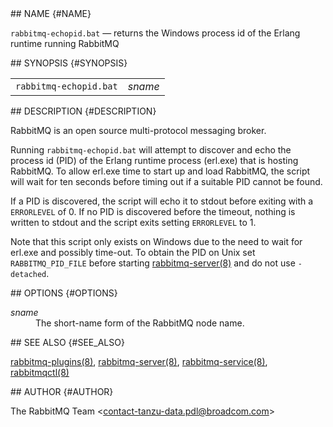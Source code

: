 <div class="manual-text">
  <section class="Sh">
## NAME {#NAME}
    <p class="Pp"><code class="Nm">rabbitmq-echopid.bat</code> — <span class="Nd">returns the Windows process id of the Erlang runtime running RabbitMQ</span></p>
  </section>
  <section class="Sh">
## SYNOPSIS {#SYNOPSIS}
    <table class="Nm">
      <tr>
        <td><code class="Nm">rabbitmq-echopid.bat</code></td>
        <td><var class="Ar">sname</var></td>
      </tr>
    </table>
  </section>
  <section class="Sh">
## DESCRIPTION {#DESCRIPTION}
    <p class="Pp">RabbitMQ is an open source multi-protocol messaging broker.</p>
    <p class="Pp">Running <code class="Nm">rabbitmq-echopid.bat</code> will attempt to discover and echo the process id (PID) of the Erlang runtime process (<span class="Pa">erl.exe</span>) that is hosting RabbitMQ. To allow <span class="Pa">erl.exe</span> time to start up and load RabbitMQ, the script will wait for ten seconds before timing out if a suitable PID cannot be found.</p>
    <p class="Pp">If a PID is discovered, the script will echo it to stdout before exiting with a <code class="Ev">ERRORLEVEL</code> of 0. If no PID is discovered before the timeout, nothing is written to stdout and the script exits setting <code class="Ev">ERRORLEVEL</code> to 1.</p>
    <p class="Pp">Note that this script only exists on Windows due to the need to wait for <span class="Pa">erl.exe</span> and possibly time-out. To obtain the PID on Unix set <code class="Ev">RABBITMQ_PID_FILE</code> before starting <a class="Xr" href="rabbitmq-server.8">rabbitmq-server(8)</a> and do not use <code class="Fl">-detached</code>.</p>
  </section>
  <section class="Sh">
## OPTIONS {#OPTIONS}
    <dl class="Bl-tag">
      <dt><var class="Ar">sname</var></dt>
      <dd>The short-name form of the RabbitMQ node name.</dd>
    </dl>
  </section>
  <section class="Sh">
## SEE ALSO {#SEE_ALSO}
    <p class="Pp"><a class="Xr" href="rabbitmq-plugins.8">rabbitmq-plugins(8)</a>, <a class="Xr" href="rabbitmq-server.8">rabbitmq-server(8)</a>, <a class="Xr" href="rabbitmq-service.8">rabbitmq-service(8)</a>, <a class="Xr" href="rabbitmqctl.8">rabbitmqctl(8)</a></p>
  </section>
  <section class="Sh">
## AUTHOR {#AUTHOR}
    <p class="Pp"><span class="An">The RabbitMQ Team</span> &lt;<a class="Mt" href="mailto:contact-tanzu-data.pdl@broadcom.com">contact-tanzu-data.pdl@broadcom.com</a>&gt;</p>
  </section>
</div>
